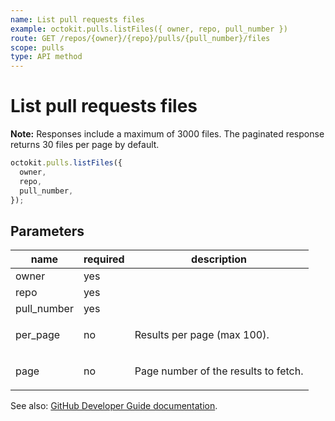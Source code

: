 ```yaml
---
name: List pull requests files
example: octokit.pulls.listFiles({ owner, repo, pull_number })
route: GET /repos/{owner}/{repo}/pulls/{pull_number}/files
scope: pulls
type: API method
---
```


# List pull requests files

**Note:** Responses include a maximum of 3000 files. The paginated response returns 30 files per page by default.

```js
octokit.pulls.listFiles({
  owner,
  repo,
  pull_number,
});
```

## Parameters

<table>
  <thead>
    <tr>
      <th>name</th>
      <th>required</th>
      <th>description</th>
    </tr>
  </thead>
  <tbody>
    <tr><td>owner</td><td>yes</td><td>

</td></tr>
<tr><td>repo</td><td>yes</td><td>

</td></tr>
<tr><td>pull_number</td><td>yes</td><td>

</td></tr>
<tr><td>per_page</td><td>no</td><td>

Results per page (max 100).

</td></tr>
<tr><td>page</td><td>no</td><td>

Page number of the results to fetch.

</td></tr>
  </tbody>
</table>

See also: [GitHub Developer Guide documentation](https://docs.github.com/v3/pulls/#list-pull-requests-files).
